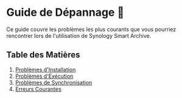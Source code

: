 # Guide de Dépannage 🔧

Ce guide couvre les problèmes les plus courants que vous pourriez rencontrer lors de l'utilisation de Synology Smart Archive.

## Table des Matières

1. [Problèmes d'Installation](#problèmes-dinstallation)
2. [Problèmes d'Exécution](#problèmes-dexécution)
3. [Problèmes de Synchronisation](#problèmes-de-synchronisation)
4. [Erreurs Courantes](#erreurs-courantes)